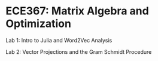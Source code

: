# ECE367: Matrix Algebra and Optimization

Lab 1: Intro to Julia and Word2Vec Analysis

Lab 2: Vector Projections and the Gram Schmidt Procedure
